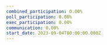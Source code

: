 ```yaml
---
combined_participation: 0.00%
poll_participation: 0.00%
exec_participation: 0.00%
communication: 0.00%
start_date: 2023-09-04T00:00:00.000Z
---
```

